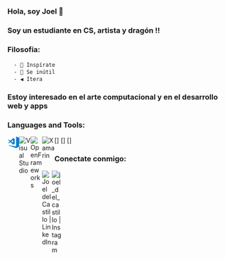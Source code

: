 ### Hola, soy Joel 👋

### Soy un estudiante en CS, artista y dragón !!

### Filosofía:

      - 🌄 Inspírate
      - 🦊 Se inútil
      - ◀️ Itera

### Estoy interesado en el arte computacional y en el desarrollo web y apps

### Languages and Tools:

<img align="left" alt="Visual Studio Code" width="26px" src="https://raw.githubusercontent.com/github/explore/80688e429a7d4ef2fca1e82350fe8e3517d3494d/topics/visual-studio-code/visual-studio-code.png" />
[<img align="left" alt="Visual Studio" width="26px" src="https://upload.wikimedia.org/wikipedia/commons/thumb/5/59/Visual_Studio_Icon_2019.svg/1200px-Visual_Studio_Icon_2019.svg.png" />]
[<img align="left" alt="OpenFrameworks" width="26px" src="https://avatars2.githubusercontent.com/u/142866?s=280&v=4" />]
[<img align="left" alt="Xamarin" width="28px" src="https://blogs.encamina.com/piensa-en-software-desarrolla-en-colores/wp-content/uploads/sites/21/2015/10/xamarin-logo.png" />]

### Conectate conmigo:

[<img align="left" alt="Joel del Castillo | LinkedIn" width="22px" src="https://cdn.jsdelivr.net/npm/simple-icons@v3/icons/linkedin.svg" />][linkedin]
[<img align="left" alt="joel_del_castillo | Instagram" width="22px" src="https://cdn.jsdelivr.net/npm/simple-icons@v3/icons/instagram.svg" />][instagram]

[instagram]: https://www.instagram.com/joel_del_castillo
[linkedin]: https://www.linkedin.com/in/joel-del-castillo
